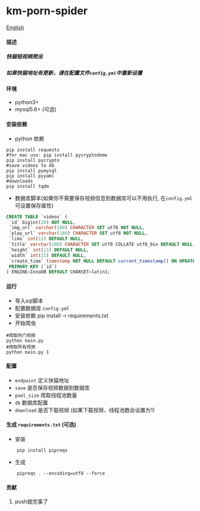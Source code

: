 # km-porn-spider
[English](README.md)

#### 描述
##### 快猫短视频爬虫
##### 如果快猫地址有更新，请在配置文件`config.yml`中重新设置

#### 环境 
- python3+
- mysql5.6+ (可选)

#### 安装依赖
* python 依赖
```shell
pip install requests
#for mac use: pip install pycryptodome
pip install pycrypto
#save videos to db
pip install pymysql
pip install pyyaml
#downloads
pip install tqdm
```
* 数据库脚本(如果你不需要保存视频信息到数据库可以不用执行, 在`config.yml`可设置保存属性)
```sql
CREATE TABLE `videos` (
 `id` bigint(20) NOT NULL,
 `img_url` varchar(100) CHARACTER SET utf8 NOT NULL,
 `play_url` varchar(100) CHARACTER SET utf8 NOT NULL,
 `like` int(11) DEFAULT NULL,
 `title` varchar(100) CHARACTER SET utf8 COLLATE utf8_bin DEFAULT NULL,
 `height` int(11) DEFAULT NULL,
 `width` int(11) DEFAULT NULL,
 `create_time` timestamp NOT NULL DEFAULT current_timestamp() ON UPDATE current_timestamp(),
 PRIMARY KEY (`id`)
) ENGINE=InnoDB DEFAULT CHARSET=latin1;
```

#### 运行 
* 导入sql脚本
* 配置数据库 `config.yml`
* 安装依赖 pip install -r requirements.txt
* 开始爬虫
```shell
#爬取热门视频
python main.py 
#爬取所有视频
python main.py 1
```

#### 配置
- `endpoint`  定义快猫地址
- `save`      是否保存视频数据到数据库
- `pool_size` 爬取线程池数量
- `db`        数据库配置
- `download`  是否下载视频 (如果下载视频，线程池数会设置为1)

#### 生成 `requirements.txt` (可选)
- 安装 
```
    pip install pipreqs 
```

- 生成 
```
    pipreqs . --encoding=utf8 --force
```

#### 贡献

1.  push就完事了
